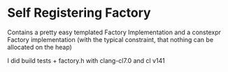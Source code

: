 # Self Registering Factory

Contains a pretty easy templated Factory Implementation and a constexpr Factory implementation (with the typical constraint, that nothing can be allocated on the heap)

I did build tests + factory.h with clang-cl7.0 and cl v141
